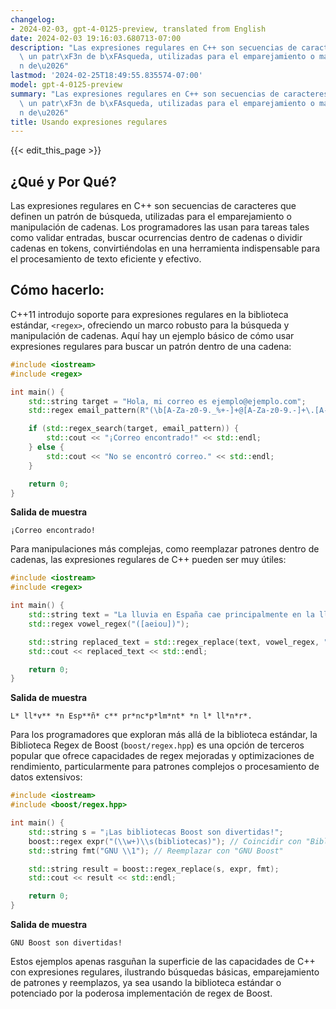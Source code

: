 ```yaml
---
changelog:
- 2024-02-03, gpt-4-0125-preview, translated from English
date: 2024-02-03 19:16:03.680713-07:00
description: "Las expresiones regulares en C++ son secuencias de caracteres que definen\
  \ un patr\xF3n de b\xFAsqueda, utilizadas para el emparejamiento o manipulaci\xF3\
  n de\u2026"
lastmod: '2024-02-25T18:49:55.835574-07:00'
model: gpt-4-0125-preview
summary: "Las expresiones regulares en C++ son secuencias de caracteres que definen\
  \ un patr\xF3n de b\xFAsqueda, utilizadas para el emparejamiento o manipulaci\xF3\
  n de\u2026"
title: Usando expresiones regulares
---
```


{{< edit_this_page >}}

## ¿Qué y Por Qué?
Las expresiones regulares en C++ son secuencias de caracteres que definen un patrón de búsqueda, utilizadas para el emparejamiento o manipulación de cadenas. Los programadores las usan para tareas tales como validar entradas, buscar ocurrencias dentro de cadenas o dividir cadenas en tokens, convirtiéndolas en una herramienta indispensable para el procesamiento de texto eficiente y efectivo.

## Cómo hacerlo:
C++11 introdujo soporte para expresiones regulares en la biblioteca estándar, `<regex>`, ofreciendo un marco robusto para la búsqueda y manipulación de cadenas. Aquí hay un ejemplo básico de cómo usar expresiones regulares para buscar un patrón dentro de una cadena:

```cpp
#include <iostream>
#include <regex>

int main() {
    std::string target = "Hola, mi correo es ejemplo@ejemplo.com";
    std::regex email_pattern(R"(\b[A-Za-z0-9._%+-]+@[A-Za-z0-9.-]+\.[A-Za-z]{2,}\b)");

    if (std::regex_search(target, email_pattern)) {
        std::cout << "¡Correo encontrado!" << std::endl;
    } else {
        std::cout << "No se encontró correo." << std::endl;
    }

    return 0;
}
```
**Salida de muestra**
```
¡Correo encontrado!
```

Para manipulaciones más complejas, como reemplazar patrones dentro de cadenas, las expresiones regulares de C++ pueden ser muy útiles:

```cpp
#include <iostream>
#include <regex>

int main() {
    std::string text = "La lluvia en España cae principalmente en la llanura.";
    std::regex vowel_regex("([aeiou])");

    std::string replaced_text = std::regex_replace(text, vowel_regex, "*");
    std::cout << replaced_text << std::endl;

    return 0;
}
```
**Salida de muestra**
```
L* ll*v** *n Esp**ñ* c** pr*nc*p*lm*nt* *n l* ll*n*r*.
```

Para los programadores que exploran más allá de la biblioteca estándar, la Biblioteca Regex de Boost (`boost/regex.hpp`) es una opción de terceros popular que ofrece capacidades de regex mejoradas y optimizaciones de rendimiento, particularmente para patrones complejos o procesamiento de datos extensivos:

```cpp
#include <iostream>
#include <boost/regex.hpp>

int main() {
    std::string s = "¡Las bibliotecas Boost son divertidas!";
    boost::regex expr("(\\w+)\\s(bibliotecas)"); // Coincidir con "Bibliotecas Boost"
    std::string fmt("GNU \\1"); // Reemplazar con "GNU Boost"

    std::string result = boost::regex_replace(s, expr, fmt);
    std::cout << result << std::endl;

    return 0;
}
```
**Salida de muestra**
```
GNU Boost son divertidas!
```

Estos ejemplos apenas rasguñan la superficie de las capacidades de C++ con expresiones regulares, ilustrando búsquedas básicas, emparejamiento de patrones y reemplazos, ya sea usando la biblioteca estándar o potenciado por la poderosa implementación de regex de Boost.

